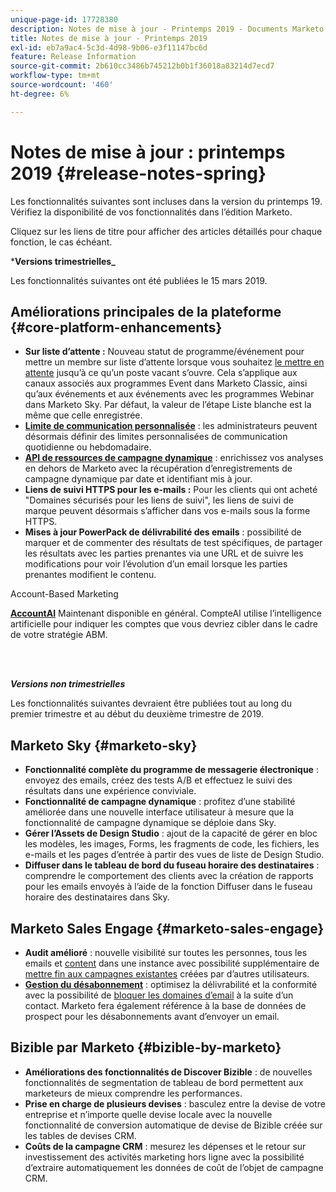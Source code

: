 ```yaml
---
unique-page-id: 17728380
description: Notes de mise à jour - Printemps 2019 - Documents Marketo - Documentation du produit
title: Notes de mise à jour - Printemps 2019
exl-id: eb7a9ac4-5c3d-4d98-9b06-e3f11147bc6d
feature: Release Information
source-git-commit: 2b610cc3486b745212b0b1f36018a83214d7ecd7
workflow-type: tm+mt
source-wordcount: '460'
ht-degree: 6%

---
```


# Notes de mise à jour : printemps 2019 {#release-notes-spring}

Les fonctionnalités suivantes sont incluses dans la version du printemps 19. Vérifiez la disponibilité de vos fonctionnalités dans l’édition Marketo.

Cliquez sur les liens de titre pour afficher des articles détaillés pour chaque fonction, le cas échéant.

***Versions trimestrielles_**

Les fonctionnalités suivantes ont été publiées le 15 mars 2019.

## Améliorations principales de la plateforme {#core-platform-enhancements}

* **Sur liste d’attente :** Nouveau statut de programme/événement pour mettre un membre sur liste d’attente lorsque vous souhaitez [le mettre en attente](/help/marketo/product-docs/core-marketo-concepts/smart-campaigns/program-flow-actions/change-program-status.md) jusqu’à ce qu’un poste vacant s’ouvre. Cela s’applique aux canaux associés aux programmes Event dans Marketo Classic, ainsi qu’aux événements et aux événements avec les programmes Webinar dans Marketo Sky. Par défaut, la valeur de l’étape Liste blanche est la même que celle enregistrée.
* **[Limite de communication personnalisée](/help/marketo/product-docs/administration/email-setup/enable-communication-limits.md)** : les administrateurs peuvent désormais définir des limites personnalisées de communication quotidienne ou hebdomadaire.
* **[API de ressources de campagne dynamique](https://experienceleague.adobe.com/en/docs/marketo-developer/marketo/rest/assets/smart-campaigns)** : enrichissez vos analyses en dehors de Marketo avec la récupération d’enregistrements de campagne dynamique par date et identifiant mis à jour.
* **Liens de suivi HTTPS pour les e-mails :** Pour les clients qui ont acheté &quot;Domaines sécurisés pour les liens de suivi&quot;, les liens de suivi de marque peuvent désormais s’afficher dans vos e-mails sous la forme HTTPS.
* **Mises à jour PowerPack de délivrabilité des emails** : possibilité de marquer et de commenter des résultats de test spécifiques, de partager les résultats avec les parties prenantes via une URL et de suivre les modifications pour voir l’évolution d’un email lorsque les parties prenantes modifient le contenu.

Account-Based Marketing

**[AccountAI](/help/marketo/product-docs/target-account-management/account-profiling/account-profiling-ranking-and-tuning.md)** Maintenant disponible en général. CompteAI utilise l’intelligence artificielle pour indiquer les comptes que vous devriez cibler dans le cadre de votre stratégie ABM.

<br> 

**_Versions non trimestrielles_**

Les fonctionnalités suivantes devraient être publiées tout au long du premier trimestre et au début du deuxième trimestre de 2019.

## Marketo Sky {#marketo-sky}

* **Fonctionnalité complète du programme de messagerie électronique** : envoyez des emails, créez des tests A/B et effectuez le suivi des résultats dans une expérience conviviale.
* **Fonctionnalité de campagne dynamique** : profitez d’une stabilité améliorée dans une nouvelle interface utilisateur à mesure que la fonctionnalité de campagne dynamique se déploie dans Sky.
* **Gérer l’Assets de Design Studio** : ajout de la capacité de gérer en bloc les modèles, les images, Forms, les fragments de code, les fichiers, les e-mails et les pages d’entrée à partir des vues de liste de Design Studio.
* **Diffuser dans le tableau de bord du fuseau horaire des destinataires** : comprendre le comportement des clients avec la création de rapports pour les emails envoyés à l’aide de la fonction Diffuser dans le fuseau horaire des destinataires dans Sky.

## Marketo Sales Engage {#marketo-sales-engage}

* **Audit amélioré** : nouvelle visibilité sur toutes les personnes, tous les emails et [content](/help/marketo/product-docs/marketo-sales-connect/templates/view-template-list-as-another-user.md) dans une instance avec possibilité supplémentaire de [mettre fin aux campagnes existantes](/help/marketo/product-docs/marketo-sales-connect/campaigns/view-campaigns-list-as-another-user.md) créées par d’autres utilisateurs.
* **[Gestion du désabonnement](/help/marketo/product-docs/marketo-sales-connect/email/unsubscribes/marketo-unsubscribe-check.md)** : optimisez la délivrabilité et la conformité avec la possibilité de [bloquer les domaines d’email](/help/marketo/product-docs/marketo-sales-connect/admin/blocked-domains.md) à la suite d’un contact. Marketo fera également référence à la base de données de prospect pour les désabonnements avant d’envoyer un email.

## Bizible par Marketo {#bizible-by-marketo}

* **Améliorations des fonctionnalités de Discover Bizible** : de nouvelles fonctionnalités de segmentation de tableau de bord permettent aux marketeurs de mieux comprendre les performances.
* **Prise en charge de plusieurs devises** : basculez entre la devise de votre entreprise et n’importe quelle devise locale avec la nouvelle fonctionnalité de conversion automatique de devise de Bizible créée sur les tables de devises CRM.
* **Coûts de la campagne CRM** : mesurez les dépenses et le retour sur investissement des activités marketing hors ligne avec la possibilité d’extraire automatiquement les données de coût de l’objet de campagne CRM.
